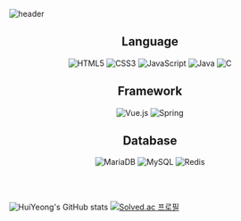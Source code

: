 ![header](https://capsule-render.vercel.app/api?type=rounded&color=auto&height=300&section=header&text=HuiYeong&fontSize=90)

<div align="center">
  
Language
---
![HTML5](https://img.shields.io/badge/html5-%23E34F26.svg?style=for-the-badge&logo=html5&logoColor=white) ![CSS3](https://img.shields.io/badge/css3-%231572B6.svg?style=for-the-badge&logo=css3&logoColor=white) ![JavaScript](https://img.shields.io/badge/javascript-%23323330.svg?style=for-the-badge&logo=javascript&logoColor=%23F7DF1E) 
![Java](https://img.shields.io/badge/java-%23ED8B00.svg?style=for-the-badge&logo=java&logoColor=white) ![C](https://img.shields.io/badge/c-%2300599C.svg?style=for-the-badge&logo=c&logoColor=white)

Framework
---
![Vue.js](https://img.shields.io/badge/vuejs-%2335495e.svg?style=for-the-badge&logo=vuedotjs&logoColor=%234FC08D)  ![Spring](https://img.shields.io/badge/spring-%236DB33F.svg?style=for-the-badge&logo=spring&logoColor=white)

Database
---
![MariaDB](https://img.shields.io/badge/MariaDB-003545?style=for-the-badge&logo=mariadb&logoColor=white) ![MySQL](https://img.shields.io/badge/mysql-%2300f.svg?style=for-the-badge&logo=mysql&logoColor=white) ![Redis](https://img.shields.io/badge/redis-%23DD0031.svg?style=for-the-badge&logo=redis&logoColor=white)
</div>
<br>
<br> 

![HuiYeong's GitHub stats](https://github-readme-stats.vercel.app/api?username=HuiYeong&theme=buefy&show_icons=true)
[![Solved.ac 프로필](http://mazassumnida.wtf/api/generate_badge?boj=huiyeong)](https://solved.ac/huiyeong)
